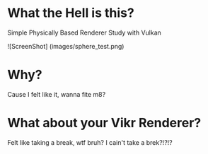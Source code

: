 # What the Hell is this?
Simple Physically Based Renderer Study with Vulkan

![ScreenShot] (images/sphere_test.png)
  
# Why?
Cause I felt like it, wanna fite m8?

# What about your Vikr Renderer?
Felt like taking a break, wtf bruh? I cain't take a brek?!?!?
